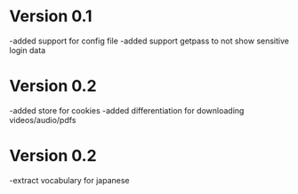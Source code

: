 Version 0.1
===========
-added support for config file
-added support getpass to not show sensitive login data  

Version 0.2
===========
-added store for cookies
-added differentiation for downloading videos/audio/pdfs

Version 0.2
===========
-extract vocabulary for japanese
